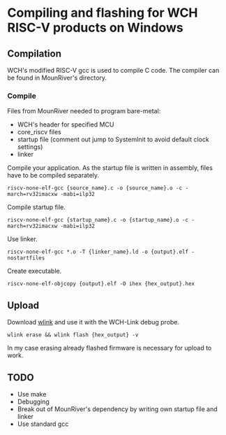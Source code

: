 # Compiling and flashing for WCH RISC-V products on Windows

## Compilation
WCH's modified RISC-V gcc is used to compile C code. The compiler can be found in MounRiver's directory.

### Compile
Files from MounRiver needed to program bare-metal:
- WCH's header for specified MCU
- core_riscv files
- startup file (comment out jump to SystemInit to avoid default clock settings)
- linker

Compile your application. As the startup file is written in assembly, files have to be compiled separately.
```
riscv-none-elf-gcc {source_name}.c -o {source_name}.o -c -march=rv32imacxw -mabi=ilp32
```

Compile startup file.
```
riscv-none-elf-gcc {startup_name}.c -o {startup_name}.o -c -march=rv32imacxw -mabi=ilp32
```

Use linker.
```
riscv-none-elf-gcc *.o -T {linker_name}.ld -o {output}.elf -nostartfiles
```

Create executable.
```
riscv-none-elf-objcopy {output}.elf -O ihex {hex_output}.hex
```

## Upload
Download [wlink](https://github.com/ch32-rs/wlink) and use it with the WCH-Link debug probe.
```
wlink erase && wlink flash {hex_output} -v
```
In my case erasing already flashed firmware is necessary for upload to work.

## TODO
- Use make
- Debugging
- Break out of MounRiver's dependency by writing own startup file and linker
- Use standard gcc